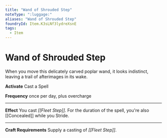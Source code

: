 ```yaml
---
title: "Wand of Shrouded Step"
noteType: ":luggage:"
aliases: "Wand of Shrouded Step"
foundryId: Item.K3sLNf3lydreXsnE
tags:
  - Item
---
```


# Wand of Shrouded Step

When you move this delicately carved poplar wand, it looks indistinct, leaving a trail of afterimages in its wake.

**Activate** Cast a Spell

**Frequency** once per day, plus overcharge

* * *

**Effect** You cast _[[Fleet Step]]_. For the duration of the spell, you're also [[Concealed]] while you Stride.

* * *

**Craft Requirements** Supply a casting of _[[Fleet Step]]_.
